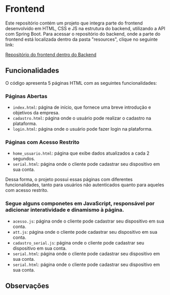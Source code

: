 # Frontend

Este repositório contém um projeto que integra parte do frontend desenvolvido em HTML, CSS e JS na estrutura do backend, utilizando a API com Spring Boot. Para acessar o repositório do backend, onde a parte do frontend está localizada dentro da pasta "resources", clique no seguinte link:

[Repositório do frontend dentro do Backend](https://github.com/ifsc-arliones/ifsc-pji2-2023-1-anjofi/tree/c00d47717027cb76f6661a2d4e63f52cffa9ae9e/backend/src/main/resources/static)

## Funcionalidades

O código apresenta 5 páginas HTML com as seguintes funcionalidades:

### Páginas Abertas
- `index.html`: página de início, que fornece uma breve introdução e objetivos da empresa.
- `cadastro.html`: página onde o usuário pode realizar o cadastro na plataforma.
- `login.html`: página onde o usuário pode fazer login na plataforma.

### Páginas com Acesso Restrito
- `home_usuario.html`: página que exibe dados atualizados a cada 2 segundos.
- `serial.html`: página onde o cliente pode cadastrar seu dispositivo em sua conta.

Dessa forma, o projeto possui essas páginas com diferentes funcionalidades, tanto para usuários não autenticados quanto para aqueles com acesso restrito.

### Segue alguns componetes em JavaScript, responsável por adicionar interatividade e dinamismo à página.
- `acesso.js`: página onde o cliente pode cadastrar seu dispositivo em sua conta.
- `att.js`: página onde o cliente pode cadastrar seu dispositivo em sua conta.
- `cadastro_serial.js`: página onde o cliente pode cadastrar seu dispositivo em sua conta.
- `serial.html`: página onde o cliente pode cadastrar seu dispositivo em sua conta.
- `serial.html`: página onde o cliente pode cadastrar seu dispositivo em sua conta.






## Observações





